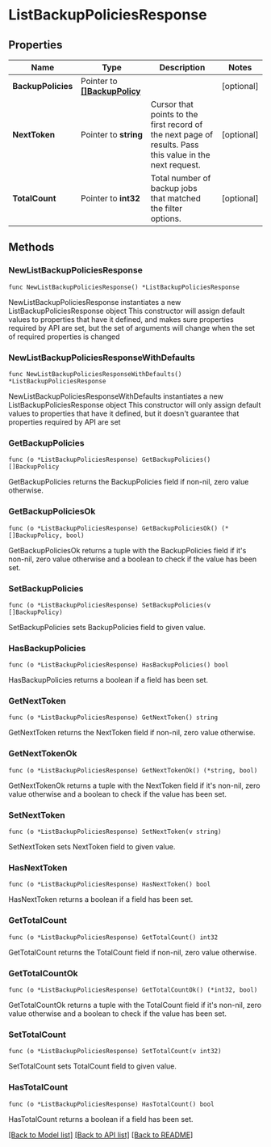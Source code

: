 # ListBackupPoliciesResponse

## Properties

Name | Type | Description | Notes
------------ | ------------- | ------------- | -------------
**BackupPolicies** | Pointer to [**[]BackupPolicy**](BackupPolicy.md) |  | [optional] 
**NextToken** | Pointer to **string** | Cursor that points to the first record of the next page of results. Pass this value in the next request.  | [optional] 
**TotalCount** | Pointer to **int32** | Total number of backup jobs that matched the filter options. | [optional] 

## Methods

### NewListBackupPoliciesResponse

`func NewListBackupPoliciesResponse() *ListBackupPoliciesResponse`

NewListBackupPoliciesResponse instantiates a new ListBackupPoliciesResponse object
This constructor will assign default values to properties that have it defined,
and makes sure properties required by API are set, but the set of arguments
will change when the set of required properties is changed

### NewListBackupPoliciesResponseWithDefaults

`func NewListBackupPoliciesResponseWithDefaults() *ListBackupPoliciesResponse`

NewListBackupPoliciesResponseWithDefaults instantiates a new ListBackupPoliciesResponse object
This constructor will only assign default values to properties that have it defined,
but it doesn't guarantee that properties required by API are set

### GetBackupPolicies

`func (o *ListBackupPoliciesResponse) GetBackupPolicies() []BackupPolicy`

GetBackupPolicies returns the BackupPolicies field if non-nil, zero value otherwise.

### GetBackupPoliciesOk

`func (o *ListBackupPoliciesResponse) GetBackupPoliciesOk() (*[]BackupPolicy, bool)`

GetBackupPoliciesOk returns a tuple with the BackupPolicies field if it's non-nil, zero value otherwise
and a boolean to check if the value has been set.

### SetBackupPolicies

`func (o *ListBackupPoliciesResponse) SetBackupPolicies(v []BackupPolicy)`

SetBackupPolicies sets BackupPolicies field to given value.

### HasBackupPolicies

`func (o *ListBackupPoliciesResponse) HasBackupPolicies() bool`

HasBackupPolicies returns a boolean if a field has been set.

### GetNextToken

`func (o *ListBackupPoliciesResponse) GetNextToken() string`

GetNextToken returns the NextToken field if non-nil, zero value otherwise.

### GetNextTokenOk

`func (o *ListBackupPoliciesResponse) GetNextTokenOk() (*string, bool)`

GetNextTokenOk returns a tuple with the NextToken field if it's non-nil, zero value otherwise
and a boolean to check if the value has been set.

### SetNextToken

`func (o *ListBackupPoliciesResponse) SetNextToken(v string)`

SetNextToken sets NextToken field to given value.

### HasNextToken

`func (o *ListBackupPoliciesResponse) HasNextToken() bool`

HasNextToken returns a boolean if a field has been set.

### GetTotalCount

`func (o *ListBackupPoliciesResponse) GetTotalCount() int32`

GetTotalCount returns the TotalCount field if non-nil, zero value otherwise.

### GetTotalCountOk

`func (o *ListBackupPoliciesResponse) GetTotalCountOk() (*int32, bool)`

GetTotalCountOk returns a tuple with the TotalCount field if it's non-nil, zero value otherwise
and a boolean to check if the value has been set.

### SetTotalCount

`func (o *ListBackupPoliciesResponse) SetTotalCount(v int32)`

SetTotalCount sets TotalCount field to given value.

### HasTotalCount

`func (o *ListBackupPoliciesResponse) HasTotalCount() bool`

HasTotalCount returns a boolean if a field has been set.


[[Back to Model list]](../README.md#documentation-for-models) [[Back to API list]](../README.md#documentation-for-api-endpoints) [[Back to README]](../README.md)


